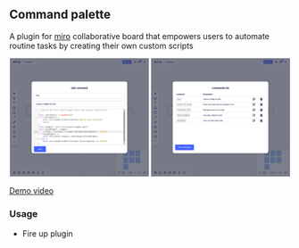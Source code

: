 ## Command palette 
A plugin for [miro](https://miro.com) collaborative board that empowers users to automate routine tasks by creating their own custom scripts

<p align="center">
    <img src="docs/screenshot1.png" width="49.5%" title="hover text">
    <img src="docs/screenshot2.png" width="49.5%" alt="accessibility text">
</p>

[Demo video](https://raw.githubusercontent.com/qweeze/miro-command-palette/master/docs/demo.webm)

### Usage

- Fire up plugin